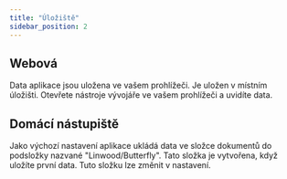 ```yaml
---
title: "Úložiště"
sidebar_position: 2
---
```


## Webová

Data aplikace jsou uložena ve vašem prohlížeči. Je uložen v místním úložišti. Otevřete nástroje vývojáře ve vašem prohlížeči a uvidíte data.

## Domácí nástupiště

Jako výchozí nastavení aplikace ukládá data ve složce dokumentů do podsložky nazvané "Linwood/Butterfly". Tato složka je vytvořena, když uložíte první data. Tuto složku lze změnit v nastavení.
